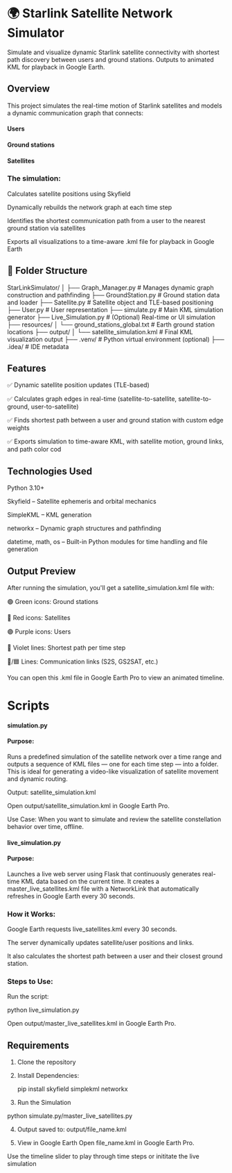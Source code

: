 # 🌍 Starlink Satellite Network Simulator #

Simulate and visualize dynamic Starlink satellite connectivity with shortest path discovery between users and ground stations. Outputs to animated KML for playback in Google Earth.

## Overview ##

This project simulates the real-time motion of Starlink satellites and models a dynamic communication graph that connects:

#### Users

#### Ground stations

#### Satellites

### The simulation:

Calculates satellite positions using Skyfield

Dynamically rebuilds the network graph at each time step

Identifies the shortest communication path from a user to the nearest ground station via satellites

Exports all visualizations to a time-aware .kml file for playback in Google Earth

## 📁 Folder Structure ##

StarLinkSimulator/
│
├── Graph_Manager.py           # Manages dynamic graph construction and pathfinding
├── GroundStation.py           # Ground station data and loader
├── Satellite.py               # Satellite object and TLE-based positioning
├── User.py                    # User representation
├── simulate.py                # Main KML simulation generator
├── Live_Simulation.py         # (Optional) Real-time or UI simulation
├── resources/
│   └── ground_stations_global.txt   # Earth ground station locations
├── output/
│   └── satellite_simulation.kml     # Final KML visualization output
├── .venv/                     # Python virtual environment (optional)
├── .idea/                     # IDE metadata

 ## Features ##
✅ Dynamic satellite position updates (TLE-based)

✅ Calculates graph edges in real-time (satellite-to-satellite, satellite-to-ground, user-to-satellite)

✅ Finds shortest path between a user and ground station with custom edge weights

✅ Exports simulation to time-aware KML, with satellite motion, ground links, and path color cod

## Technologies Used

Python 3.10+

Skyfield – Satellite ephemeris and orbital mechanics

SimpleKML – KML generation

networkx – Dynamic graph structures and pathfinding

datetime, math, os – Built-in Python modules for time handling and file generation

 ## Output Preview

After running the simulation, you'll get a satellite_simulation.kml file with:

🟢 Green icons: Ground stations

🔴 Red icons: Satellites

🟣 Purple icons: Users

🔵 Violet lines: Shortest path per time step

🔴/🟦 Lines: Communication links (S2S, GS2SAT, etc.)

You can open this .kml file in Google Earth Pro to view an animated timeline.

# Scripts #

#### simulation.py ####

#### Purpose:

Runs a predefined simulation of the satellite network over a time range and outputs a sequence of KML files — one for each time step — into a folder. This is ideal for generating a video-like visualization of satellite movement and dynamic routing.

Output: satellite_simulation.kml

Open output/satellite_simulation.kml in Google Earth Pro.

Use Case:
When you want to simulate and review the satellite constellation behavior over time, offline.

#### live_simulation.py ####

#### Purpose:

Launches a live web server using Flask that continuously generates real-time KML data based on the current time. It creates a master_live_satellites.kml file with a NetworkLink that automatically refreshes in Google Earth every 30 seconds.

### How it Works:

Google Earth requests live_satellites.kml every 30 seconds.

The server dynamically updates satellite/user positions and links.

It also calculates the shortest path between a user and their closest ground station.

### Steps to Use:

Run the script:

python live_simulation.py

Open output/master_live_satellites.kml in Google Earth Pro.

## Requirements ##

1. Clone the repository

2. Install Dependencies:

     pip install skyfield simplekml networkx

3. Run the Simulation

python simulate.py/master_live_satellites.py

4. Output saved to: output/file_name.kml

5. View in Google Earth
Open file_name.kml in Google Earth Pro.

Use the timeline slider to play through time steps or inititate the live simulation



